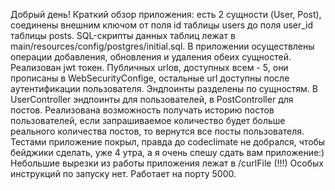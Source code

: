 Добрый день!
Краткий обзор приложения: есть 2 сущности (User, Post), соединены внешним ключом от поля id таблицы users до поля user_id
таблицы posts. SQL-скрипты данных таблиц лежат в main/resources/config/postgres/initial.sql.
В приложении осуществлены операции добавления, обновления и удаления обеих сущностей. Реализован jwt токен.
Публичных urlов, доступных всем - 5, они прописаны в WebSecurityConfige, остальные url доступны после аутентификации пользователя.
Эндпоинты разделены по сущностям. В UserController эндпоинты для пользователей, в PostController для постов.
Реализована возможность получать историю постов пользователей, если запрашиваемое количество будет больше реального 
количества постов, то вернутся все посты пользователя.
Тестами приложение покрыл, правда до codeclimate не добрался, чтобы бейджики сделать, уже 4 утра, а я очень спешу сдать
вам приложение:)
Небольшие вырезки из работы приложения лежат в /curlFile (!!!)
Особых инструкций по запуску нет. Работает на порту 5000.
